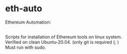 # eth-auto
Ethereum Automation:<br><br>

Scripts for installation of Ethereum tools on linux system.<br>
Verified on clean Ubuntu-20.04. (only git is required (; )<br>
Must run with sudo.<br>
